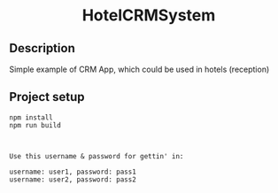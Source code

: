 ﻿<h1 align="center">HotelCRMSystem</h1>
<h2 align="center">

## Description

Simple example of CRM App, which could be used in hotels (reception)

## Project setup

```
npm install
npm run build



Use this username & password for gettin' in:

username: user1, password: pass1
username: user2, password: pass2


```
